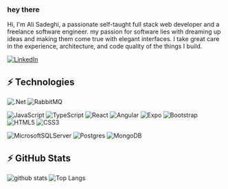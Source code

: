 ### hey there

Hi, I'm Ali Sadeghi, a passionate self-taught full stack web developer and a freelance software engineer. my passion for software lies with dreaming up ideas and making them come true with elegant interfaces. I take great care in the experience, architecture, and code quality of the things I build.

<a href="https://www.linkedin.com/in/ali-sadeghi-8935661a3/" target="_blank"><img alt="LinkedIn" src="https://img.shields.io/badge/-LinkedIn-0077B5?style=flat-square&logo=Linkedin&logoColor=white"></a>


## ⚡ Technologies

![.Net](https://img.shields.io/badge/.NetCore-5C2D91?style=flat-square&logo=.net&logoColor=white)
![RabbitMQ](https://img.shields.io/badge/Rabbitmq-FF6600?style=flat-square&logo=rabbitmq&logoColor=white)

![JavaScript](https://img.shields.io/badge/-JavaScript-%23F7DF1C?style=flat-square&logo=javascript&logoColor=000000&labelColor=%23F7DF1C&color=%23FFCE5A)
![TypeScript](https://img.shields.io/badge/-TypeScript-007ACC?style=flat-square&logo=typescript&logoColor=white)
![React](https://img.shields.io/badge/-Reactjs-%23282C34?style=flat-square&logo=react)
![Angular](https://img.shields.io/badge/angular-%23DD0031.svg?style=flat-square&logo=angular&logoColor=white)
![Expo](https://img.shields.io/badge/expo-1C1E24?style=flat-square&logo=expo&logoColor=#D04A37)
![Bootstrap](https://img.shields.io/badge/-Bootstrap-563D7C?style=flat-square&logo=bootstrap)
![HTML5](https://img.shields.io/badge/-HTML5-%23E44D27?style=flat-square&logo=html5&logoColor=ffffff)
![CSS3](https://img.shields.io/badge/-CSS3-%231572B6?style=flat-square&logo=css3)

![MicrosoftSQLServer](https://img.shields.io/badge/Microsoft%20SQL%20Sever-CC2927?style=flat-square&logo=microsoft%20sql%20server&logoColor=white)
![Postgres](https://img.shields.io/badge/postgres-%23316192.svg?style=flat-square&logo=postgresql&logoColor=white)
![MongoDB](https://img.shields.io/badge/-MongoDB-black?style=flat-square&logo=mongodb)
## ⚡ GitHub Stats

![github stats](https://github-readme-stats.vercel.app/api?username=Asadeghi77&show_icons=true&hide_rank=true&count_private=true)
![Top Langs](https://github-readme-stats.vercel.app/api/top-langs/?username=Asadeghi77&hide=TeX&layout=compact)
